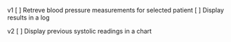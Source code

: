 v1
[ ] Retreve blood pressure measurements for selected patient
[ ] Display results in a log

v2
[ ]  Display previous systolic readings in a chart 